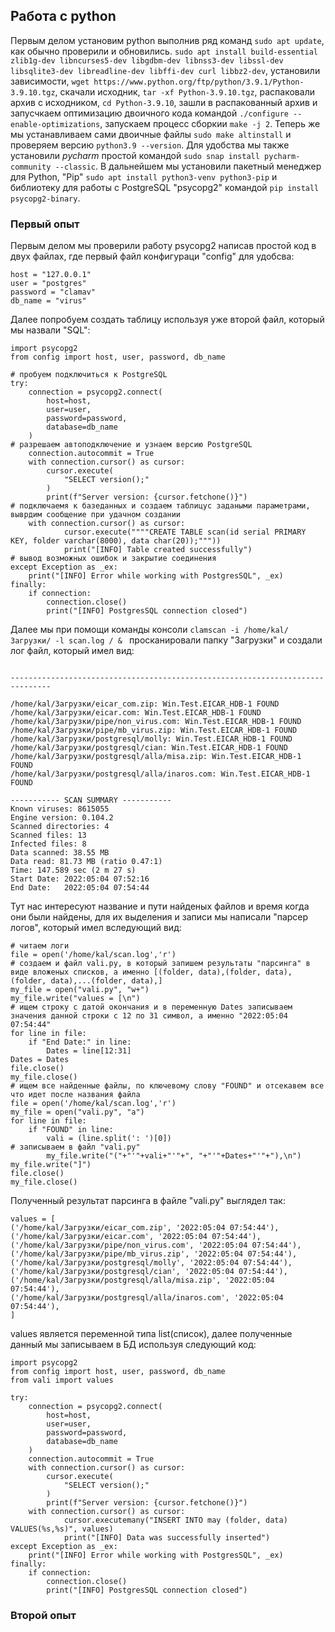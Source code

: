 ## Работа с python

Первым делом установим python выполнив ряд команд ```sudo apt update```, как обычно проверили и обновились. ```sudo apt install build-essential zlib1g-dev libncurses5-dev libgdbm-dev libnss3-dev libssl-dev libsqlite3-dev libreadline-dev libffi-dev curl libbz2-dev```, установили зависимости, ```wget https://www.python.org/ftp/python/3.9.1/Python-3.9.10.tgz```, скачали исходник, ```tar -xf Python-3.9.10.tgz```, распаковали архив с исходником, ```cd Python-3.9.10```, зашли в распакованный архив и запусчкаем оптимизацию двоичного кода командой ```./configure --enable-optimizations```, запускаем процесс сборкии ```make -j 2```. Теперь же мы устанавливаем сами двоичные файлы ```sudo make altinstall``` и проверяем версию ```python3.9 --version```. Для удобства мы также установили _pycharm_ простой командой ```sudo snap install pycharm-community --classic```. В дальнейшем мы установили пакетный менеджер для Python, "Pip" ```sudo apt install python3-venv python3-pip``` и библиотеку для работы с PostgreSQL "psycopg2" командой ```pip install psycopg2-binary```.

### Первый опыт 

Первым делом мы проверили работу psycopg2 написав простой код в двух файлах, где первый файл конфигураци "config" для удобсва:
```
host = "127.0.0.1"
user = "postgres"
password = "clamav"
db_name = "virus"
```
Далее попробуем создать таблицу используя уже второй файл, который мы назвали "SQL":

```
import psycopg2
from config import host, user, password, db_name

# пробуем подключиться к PostgreSQL
try:
    connection = psycopg2.connect(
        host=host,
        user=user,
        password=password,
        database=db_name
    )
# разрешаем автоподключение и узнаем версию PostgreSQL
    connection.autocommit = True
    with connection.cursor() as cursor:
        cursor.execute(
            "SELECT version();"
        )
        print(f"Server version: {cursor.fetchone()}")
# подключаемя к базеданных и создаем таблицус задаными параметрами, выврдим сообщение при удачном создании
    with connection.cursor() as cursor:
            cursor.execute(""""CREATE TABLE scan(id serial PRIMARY KEY, folder varchar(8000), data char(20));"""))
            print("[INFO] Table created successfully")
# вывод возможных ошибок и закрытие соединения
except Exception as _ex:
    print("[INFO] Error while working with PostgresSQL", _ex)
finally:
    if connection:
        connection.close()
        print("[INFO] PostgresSQL connection closed")
```
Далее мы при помощи команды консоли ```clamscan -i /home/kal/Загрузки/ -l scan.log / & ``` просканировали папку "Загрузки" и создали лог файл, который имел вид:

```

-------------------------------------------------------------------------------

/home/kal/Загрузки/eicar_com.zip: Win.Test.EICAR_HDB-1 FOUND
/home/kal/Загрузки/eicar.com: Win.Test.EICAR_HDB-1 FOUND
/home/kal/Загрузки/pipe/non_virus.com: Win.Test.EICAR_HDB-1 FOUND
/home/kal/Загрузки/pipe/mb_virus.zip: Win.Test.EICAR_HDB-1 FOUND
/home/kal/Загрузки/postgresql/molly: Win.Test.EICAR_HDB-1 FOUND
/home/kal/Загрузки/postgresql/cian: Win.Test.EICAR_HDB-1 FOUND
/home/kal/Загрузки/postgresql/alla/misa.zip: Win.Test.EICAR_HDB-1 FOUND
/home/kal/Загрузки/postgresql/alla/inaros.com: Win.Test.EICAR_HDB-1 FOUND

----------- SCAN SUMMARY -----------
Known viruses: 8615055
Engine version: 0.104.2
Scanned directories: 4
Scanned files: 13
Infected files: 8
Data scanned: 38.55 MB
Data read: 81.73 MB (ratio 0.47:1)
Time: 147.589 sec (2 m 27 s)
Start Date: 2022:05:04 07:52:16
End Date:   2022:05:04 07:54:44

```
Тут нас интересуют название и пути найденых файлов и время когда они были найдены, для их выделения и записи мы написали "парсер логов", который имел вследующий вид:

```
# читаем логи
file = open('/home/kal/scan.log','r')
# создаем и файл vali.py, в который запишем результаты "парсинга" в виде вложеных списков, а именно [(folder, data),(folder, data),(folder, data),...(folder, data),]
my_file = open("vali.py", "w+")
my_file.write("values = [\n")
# ищем строку с датой окончания и в переменную Dates записываем значения данной строки с 12 по 31 символ, а именно "2022:05:04 07:54:44"
for line in file:
    if "End Date:" in line:
        Dates = line[12:31]
Dates = Dates
file.close()
my_file.close()
# ищем все найденные файлы, по ключевому слову "FOUND" и отсекавем все что идет после названия файла
file = open('/home/kal/scan.log','r')
my_file = open("vali.py", "a")
for line in file:
    if "FOUND" in line:
        vali = (line.split(': ')[0])
# записываем в файл "vali.py"
        my_file.write("("+"'"+vali+"'"+", "+"'"+Dates+"'"+"),\n")
my_file.write("]")
file.close()
my_file.close()
```
Полученный результат парсинга в файле "vali.py" выглядел так:
```
values = [
('/home/kal/Загрузки/eicar_com.zip', '2022:05:04 07:54:44'),
('/home/kal/Загрузки/eicar.com', '2022:05:04 07:54:44'),
('/home/kal/Загрузки/pipe/non_virus.com', '2022:05:04 07:54:44'),
('/home/kal/Загрузки/pipe/mb_virus.zip', '2022:05:04 07:54:44'),
('/home/kal/Загрузки/postgresql/molly', '2022:05:04 07:54:44'),
('/home/kal/Загрузки/postgresql/cian', '2022:05:04 07:54:44'),
('/home/kal/Загрузки/postgresql/alla/misa.zip', '2022:05:04 07:54:44'),
('/home/kal/Загрузки/postgresql/alla/inaros.com', '2022:05:04 07:54:44'),
]
```
values является переменной типа list(список), далее полученные данный мы записываем в БД используя следующий код:
```
import psycopg2
from config import host, user, password, db_name
from vali import values

try:
    connection = psycopg2.connect(
        host=host,
        user=user,
        password=password,
        database=db_name
    )
    connection.autocommit = True
    with connection.cursor() as cursor:
        cursor.execute(
            "SELECT version();"
        )
        print(f"Server version: {cursor.fetchone()}")
    with connection.cursor() as cursor:
            cursor.executemany("INSERT INTO may (folder, data) VALUES(%s,%s)", values)
            print("[INFO] Data was successfully inserted")
except Exception as _ex:
    print("[INFO] Error while working with PostgresSQL", _ex)
finally:
    if connection:
        connection.close()
        print("[INFO] PostgresSQL connection closed")
```
### Второй опыт
